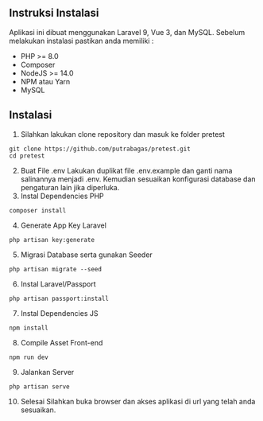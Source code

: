 ## Instruksi Instalasi

Aplikasi ini dibuat menggunakan Laravel 9, Vue 3, dan MySQL. Sebelum melakukan instalasi pastikan anda memiliki : 

- PHP >= 8.0
- Composer
- NodeJS >= 14.0
- NPM atau Yarn
- MySQL

## Instalasi
1. Silahkan lakukan clone repository dan masuk ke folder pretest
```
git clone https://github.com/putrabagas/pretest.git
cd pretest
```
2. Buat File .env
Lakukan duplikat file .env.example dan ganti nama salinannya menjadi .env. Kemudian sesuaikan konfigurasi database dan pengaturan lain jika diperluka.
3. Instal Dependencies PHP
```
composer install
```
4. Generate App Key Laravel
```
php artisan key:generate
```
5. Migrasi Database serta gunakan Seeder
```
php artisan migrate --seed
```
6. Instal Laravel/Passport
```
php artisan passport:install
```
7. Instal Dependencies JS
```
npm install 

```
8. Compile Asset Front-end
```
npm run dev
```
9. Jalankan Server
```
php artisan serve
```
10. Selesai
Silahkan buka browser dan akses aplikasi di url yang telah anda sesuaikan.
